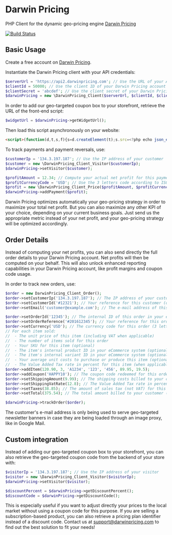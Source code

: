 # Darwin Pricing
PHP Client for the dynamic geo-pricing engine [Darwin Pricing](https://www.darwinpricing.com)

[![Build Status](https://travis-ci.org/darwinpricing/darwinpricing-client-php.svg?branch=master)](https://travis-ci.org/darwinpricing/darwinpricing-client-php)

## Basic Usage

Create a free account on [Darwin Pricing](https://admin.darwinpricing.com).

Instantiate the Darwin Pricing client with your API credentials:
```php
$serverUrl = 'https://api2.darwinpricing.com'; // Use the URL of your API server
$clientId = 50000; // Use the client ID of your Darwin Pricing account
$clientSecret = 'abcdef'; // Use the client secret of your Darwin Pricing account
$darwinPricing = new \DarwinPricing_Client($serverUrl, $clientId, $clientSecret);
```

In order to add our geo-targeted coupon box to your storefront, retrieve the URL of the front-end script:
```php
$widgetUrl = $darwinPricing->getWidgetUrl();
```

Then load this script asynchronously on your website:
```html
<script>(function(d,t,s,f){s=d.createElement(t);s.src=<?php echo json_encode($widgetUrl); ?>;s.async=1;f=d.getElementsByTagName(t)[0];f.parentNode.insertBefore(s,f)})(document,'script')</script>
```

To track payments and payment reversals, use:
```php
$customerIp = '134.3.197.187'; // Use the IP address of your customer
$customer = new \DarwinPricing_Client_Visitor($customerIp);
$darwinPricing->setVisitor($customer);

$profitAmount = 12.34; // Compute your actual net profit for this payment
$profitCurrencyCode = 'USD'; // Use the 3 letters code according to ISO 4217
$profit = new \DarwinPricing_Client_Price($profitAmount, $profitCurrencyCode);
$darwinPricing->addPayment($profit);
```

Darwin Pricing optimizes automatically your geo-pricing strategy in order to maximize your total net profit.
But you can also maximize any other KPI of your choice, depending on your current business goals.
Just send us the appropriate metric instead of your net profit, and your geo-pricing strategy will be optimized accordingly.

## Order Details

Instead of computing your net profits, you can also send directly the full order details to your Darwin Pricing account.
Net profits will then be computed on your behalf.
This will also unlock enhanced reporting capabilities in your Darwin Pricing account, like profit margins and coupon code usage.

In order to track new orders, use:
```php
$order = new DarwinPricing_Client_Order();
$order->setCustomerIp('134.3.197.187'); // The IP address of your customer
$order->setCustomerId('#12321'); // Your reference for this customer (optional)
$order->setEmail('customer@example.com'); // The e-mail address of this customer (optional)

$order->setOrderId('12345'); // The internal ID of this order in your eCommerce system
$order->setOrderReference('#201612345'); // Your reference for this order (optional)
$order->setCurrency('USD'); // The currency code for this order (3 letters code according to ISO 4217)
// For each item sold:
//  - The unit price of this item (including VAT when applicable)
//  - The number of items sold for this order
//  - Your SKU for this item (optional)
//  - The item's internal product ID in your eCommerce system (optional)
//  - The item's internal variant ID in your eCommerce system (optional)
//  - Your average unit costs to purchase or produce this item (optional)
//  - The Value Added Tax rate in percent for this item (when applicable)
$order->addItem(120.90, 3, 'A1234', '123', '456', 89.95, 19.5);
$order->addCoupon('HAPPY10'); // The coupon code redeemed for this order (optional)
$order->setShippingAmount(9.99); // The shipping costs billed to your customer (optional, including VAT when applicable)
$order->setShippingVatRate(12.8); // The Value Added Tax rate in percent for the shipping costs (when applicable)
$order->setTaxes(38.85); // The amount of sales tax (not VAT) for this order (when applicable)
$order->setTotal(375.54); // The total amount billed to your customer (including taxes)

$darwinPricing->trackOrder($order);
```

The customer's e-mail address is only being used to serve geo-targeted newsletter banners in case they are being loaded through an image proxy, like in Google Mail.

## Custom integration

Instead of adding our geo-targeted coupon box to your storefront, you can also retrieve the geo-targeted coupon code from the backend of your store with:
```php
$visitorIp = '134.3.197.187'; // Use the IP address of your visitor
$visitor = new \DarwinPricing_Client_Visitor($visitorIp);
$darwinPricing->setVisitor($visitor);

$discountPercent = $darwinPricing->getDiscountPercent();
$discountCode = $darwinPricing->getDiscountCode();
```
This is especially useful if you want to adjust directly your prices to the local market without using a coupon code for this purpose.
If you are selling a subscription-based product, you can also retrieve a pricing plan identifier instead of a discount code.
Contact us at support@darwinpricing.com to find out the best solution to fit your needs!
